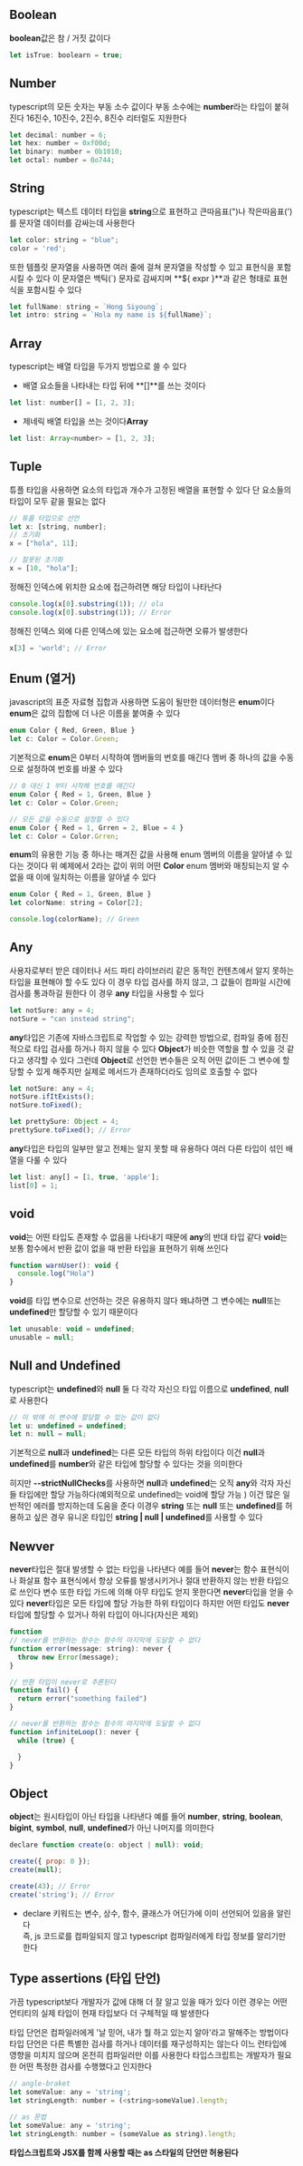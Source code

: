 ## Boolean

**boolean**값은 참 / 거짓 값이다
```js
let isTrue: boolearn = true;
```

## Number

typescript의 모든 숫자는 부동 소수 값이다
부동 소수에는 **number**라는 타입이 붙혀진다
16진수, 10진수, 2진수, 8진수 리터럴도 지원한다
```js
let decimal: number = 6;
let hex: number = 0xf00d;
let binary: number = 0b1010;
let octal: number = 0o744;
```

## String

typescript는 텍스트 데이터 타입을 **string**으로 표현하고
큰따음표(")나 작은따음표(')를 문자열 데이터를 감싸는데 사용한다

```js
let color: string = "blue";
color = 'red';
```
또한 템플릿 문자열을 사용하면 여러 줄에 걸쳐 문자열을 작성할 수 있고 표현식을 포함시킬 수 있다
이 문자열은 백틱(`) 문자로 감싸지며 **${ expr }**과 같은 형태로 표현식을 포함시킬 수 있다
```js
let fullName: string = `Hong Siyoung`;
let intro: string = `Hola my name is ${fullName}`;
```

## Array

typescript는 배열 타입을 두가지 방법으로 쓸 수 있다

- 배열 요소들을 나타내는 타입 뒤에 **[]**를 쓰는 것이다
```js
let list: number[] = [1, 2, 3];
```

- 제네릭 배열 타입을 쓰는 것이다**Array<elemType>**
```js
let list: Array<number> = [1, 2, 3];
```


## Tuple

튜플 타입을 사용하면 요소의 타입과 개수가 고정된 배열을 표현할 수 있다
단 요소들의 타입이 모두 같을 필요는 없다
```js
// 튜플 타입으로 선언
let x: [string, number];
// 초기화
x = ["hola", 11]; 

// 잘못된 초기화
x = [10, "hola"];
```

정해진 인덱스에 위치한 요소에 접근하려면 해당 타입이 나타난다
```js
console.log(x[0].substring(1)); // ola
console.log(x[0].substring(1)); // Error
```

정해진 인덱스 외에 다른 인덱스에 있는 요소에 접근하면 오류가 발생한다
```js
x[3] = 'world'; // Error
```


## Enum (열거)

javascript의 표준 자료형 집합과 사용하면 도움이 될만한 데이터형은 **enum**이다
**enum**은 값의 집합에 더 나은 이름을 붙여줄 수 있다
```js
enum Color { Red, Green, Blue }
let c: Color = Color.Green;
```

기본적으로 **enum**은 0부터 시작하여 멤버들의 번호를 매긴다
멤버 중 하나의 값을 수동으로 설정하여 번호를 바꿀 수 있다
```js
// 0 대신 1 부터 시작해 번호를 매긴다
enum Color { Red = 1, Green, Blue }
let c: Color = Color.Green;
```

```js
// 모든 값을 수동으로 설정할 수 있다
enum Color { Red = 1, Grren = 2, Blue = 4 }
let c: Color = Color.Grren;
```

**enum**의 유용한 기능 중 하나는 매겨진 값을 사용해 enum 멤버의 이름을 알아낼 수 있다는 것이다
위 예제에서 2라는 값이 위의 어떤 **Color** enum 멤버와 매칭되는지 알 수 없을 때
이에 일치하는 이름을 알아낼 수 있다
```js
enum Color { Red = 1, Green, Blue }
let colorName: string = Color[2];

console.log(colorName); // Green
```


## Any

사용자로부터 받은 데이터나 서드 파티 라이브러리 같은 동적인 컨텐츠에서 알지 못하는 타입을 표현해야 할 수도 있다
이 경우 타입 검사를 하지 않고, 그 값들이 컴파일 시간에 검사를 통과하길 원한다
이 경우 **any** 타입을 사용할 수 있다
```js
let notSure: any = 4;
notSure = "can instead string";
```
**any**타입은 기존에 자바스크립트로 작업할 수 있는 강력한 방법으로,
컴파일 중에 점진적으로 타입 검사를 하거나 하지 않을 수 있다
**Object**가 비슷한 역할을 할 수 있을 것 같다고 생각할 수 있다
그런데 **Object**로 선언한 변수들은 오직 어떤 값이든 그 변수에 할당할 수 있게 해주지만
실제로 메서드가 존재하더라도 임의로 호출할 수 없다
```js
let notSure: any = 4;
notSure.ifItExists();
notSure.toFixed();

let prettySure: Object = 4;
prettySure.toFixed(); // Error
```

**any**타입은 타입의 일부만 알고 전체는 알지 못할 때 유용하다
여러 다른 타입이 섞인 배열을 다룰 수 있다
```js
let list: any[] = [1, true, 'apple'];
list[0] = 1;
```


## void

**void**는 어떤 타입도 존재할 수 없음을 나타내기 때문에 **any**의 반대 타입 같다
**void**는 보통 함수에서 반환 값이 없을 때 반환 타입을 표현하기 위해 쓰인다
```js
function warnUser(): void {
  console.log("Hola")
}
```
**void**를 타입 변수으로 선언하는 것은 유용하지 않다
왜냐하면 그 변수에는 **null**또는 **undefined**만 할당할 수 있기 때문이다
```js
let unusable: void = undefined;
unusable = null; 
```


## Null and Undefined

typescript는 **undefined**와 **null** 둘 다 각각 자신으 타입 이름으로 
**undefined**, **null**로 사용한다
```js
// 이 밖에 이 변수에 할당할 수 있는 값이 없다
let u: undefined = undefined;
let n: null = null;
```
기본적으로 **null**과 **undefined**는 다른 모든 타입의 하위 타입이다
이건 **null**과 **undefined**를 **number**와 같은 타입에 할당할 수 있다는 것을 의미한다

히지만 **--strictNullChecks**를 사용하면 **null**과 **undefined**는 
오직 **any**와 각자 자신들 타입에만 할당 가능하다(예외적으로 undefined는 void에 할당 가능
)
이건 많은 일반적인 에러를 방지하는데 도움을 준다
이경우 **string** 또는 **null** 또는 **undefined**를 허용하고 싶은 경우 
유니온 타입인 **string | null | undefined**를 사용할 수 있다


## Newver

**never**타입은 절대 발생할 수 없는 타입을 나타낸다
예를 들어 **never**는 함수 표현식이나 화살표 함수 표현식에서 항상 오류를 발생시키거나
절대 반환하지 않는 반환 타입으로 쓰인다
변수 또한 타입 가드에 의해 아무 타입도 얻지 못한다면 **never**타입을 얻을 수 있다
**never**타입은 모든 타입에 할당 가능한 하위 타입이다
하지만 어떤 타입도 **never**타입에 할당할 수 있거나 하위 타입이 아니다(자신은 제외)
```js
function 
// never를 반환하는 함수는 함수의 마지막에 도달할 수 없다
function error(message: string): never {
  throw new Error(message);
}

// 반환 타입이 never로 추론된다
function fail() {
  return error("something failed")
}

// never를 반환하는 함수는 함수의 마지막에 도달할 수 없다
function infiniteLoop(): never {
  while (true) {

  }
}
```


## Object

**object**는 원시타입이 아닌 타입을 나타낸다
예를 들어 **number**, **string**, **boolean**, **bigint**, **symbol**, **null**, **undefined**가 아닌 나머지를 의미한다

```js
declare function create(o: object | null): void;

create({ prop: 0 });
create(null);

create(43); // Error
create('string'); // Error
```
- declare 키워드는 변수, 상수, 함수, 클래스가 어딘가에 이미 선언되어 있음을 알린다  
  즉, js 코드로를 컴파일되지 않고 typescript 컴파일러에게 타입 정보를 알리기만 한다


## Type assertions (타입 단언)
가끔 typescript보다 개발자가 값에 대해 더 잘 알고 있을 때가 있다
이런 경우는 어떤 언티티의 실제 타입이 현재 타입보다 더 구체적일 때 발생한다

타입 단언은 컴파일러에게 '날 믿어, 내가 뭘 하고 있는지 알아'라고 말해주는 방법이다
타입 단언은 다른 특별한 검사를 하거나 데이터를 재구성하지는 않는다
이느 런타입에 영향을 미치지 않으며 온전히 컴파일러만 이를 사용한다
타입스크립트는 개발자가 필요한 어떤 특정한 검사를 수행했다고 인지한다
```js
// angle-braket
let someValue: any = 'string';
let stringLength: number = (<string>someValue).length;
```
```js
// as 문법
let someValue: any = 'string';
let stringLength: number = (someValue as string).length;
```
**타입스크립트와 JSX를 함께 사용할 때는 as 스타일의 단언만 허용된다**